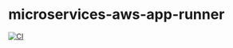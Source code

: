 # microservices-aws-app-runner

[![CI](https://github.com/zurry8474/microservices-aws-app-runne/actions/workflows/continous-integration.yml/badge.svg)](https://github.com/zurry8474/microservices-aws-app-runne/actions/workflows/continous-integration.yml)

